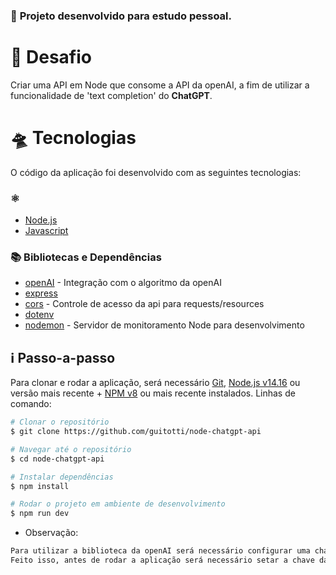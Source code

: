 ### 🧩 **Projeto desenvolvido para estudo pessoal.**

# 🎯 Desafio

Criar uma API em Node que consome a API da openAI, a fim de utilizar a funcionalidade de 'text completion' do **ChatGPT**.

# 🛸 Tecnologias

O código da aplicação foi desenvolvido com as seguintes tecnologias:

### ⚛️

- [Node.js](https://nodejs.org/en/)
- [Javascript](https://developer.mozilla.org/en-US/docs/Web/JavaScript)

### 📚 Bibliotecas e Dependências

- [openAI](https://npmjs.com/package/openai) - Integração com o algoritmo da openAI
- [express](https://.npmjs.com/package/express) 
- [cors](https://.npmjs.com/package/cors) - Controle de acesso da api para requests/resources
- [dotenv](https://.npmjs.com/package/dotenv) 
- [nodemon](https://.npmjs.com/package/nodemon) - Servidor de monitoramento Node para desenvolvimento

## :information_source: Passo-a-passo

Para clonar e rodar a aplicação, será necessário [Git](https://git-scm.com), [Node.js v14.16](https://nodejs.org/en/) ou versão mais recente + [NPM v8](https://nodejs.org/en/) ou mais recente instalados. 
Linhas de comando:

```bash
# Clonar o repositório
$ git clone https://github.com/guitotti/node-chatgpt-api

# Navegar até o repositório
$ cd node-chatgpt-api

# Instalar dependências
$ npm install

# Rodar o projeto em ambiente de desenvolvimento
$ npm run dev
```
* Observação:
```bash
Para utilizar a biblioteca da openAI será necessário configurar uma chave secreta ('secret key') para sua conta, disponível no site da openAI.
Feito isso, antes de rodar a aplicação será necessário setar a chave da API como uma variável de ambiente no arquivo .env.
```
